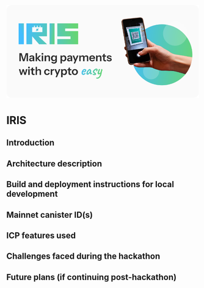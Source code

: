 ![tes](src\iris_frontend\public\README_BANNER.png)
# IRIS
## Introduction
## Architecture description
## Build and deployment instructions for local development
## Mainnet canister ID(s)
## ICP features used
## Challenges faced during the hackathon
## Future plans (if continuing post-hackathon)